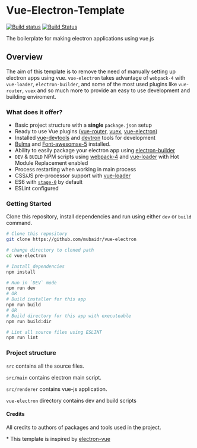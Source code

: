 # Vue-Electron-Template

[![Build status](https://ci.appveyor.com/api/projects/status/cjua6pdhjp9rqa1o?svg=true)](https://ci.appveyor.com/project/mubaidr/vue-electron-template)
[![Build Status](https://travis-ci.org/mubaidr/vue-electron-template.svg?branch=master)](https://travis-ci.org/mubaidr/vue-electron-template)

The boilerplate for making electron applications using vue.js

## Overview

The aim of this template is to remove the need of manually setting up electron apps using vue. `vue-electron` takes advantage of `webpack-4` with `vue-loader`, `electron-builder`, and some of the most used plugins like `vue-router`, `vuex` and so much more to provide an easy to use development and building enviroment.

### What does it offer?

* Basic project structure with a **single** `package.json` setup
* Ready to use Vue plugins \([vue-router](https://github.com/vuejs/vue-router), [vuex](https://github.com/vuejs/vuex), [vue-electron](https://github.com/SimulatedGREG/vue-electron)\)
* Installed [vue-devtools](https://github.com/vuejs/vue-devtools) and [devtron](https://github.com/electron/devtron) tools for development
* [Bulma](https://bulma.io) and [Font-awesomse-5](https://fontawesome.com) installed.
* Ability to easily package your electron app using [electron-builder](https://github.com/electron-userland/electron-builder)
* `DEV` & `BUILD` NPM scripts using [webpack-4](https://github.com/webpack/webpack) and [vue-loader](https://github.com/vuejs/vue-loader) with Hot Module Replacement enabled
* Process restarting when working in main process
* CSS/JS pre-processor support with [vue-loader](https://github.com/vuejs/vue-loader/)
* ES6 with [`stage-0`](https://babeljs.io/docs/plugins/preset-stage-0/) by default
* ESLint configured

### Getting Started

Clone this repository, install dependencies and run using either `dev` or `build` command.

```bash
# Clone this repository
git clone https://github.com/mubaidr/vue-electron

# change directory to cloned path
cd vue-electron

# Install dependencies
npm install

# Run in `DEV` mode
npm run dev
# OR
# Build installer for this app
npm run build
# OR
# Build directory for this app with executeable
npm run build:dir

# Lint all source files using ESLINT
npm run lint
```

### Project structure

`src` contains all the source files.

`src/main` contains electron main script.

`src/renderer` contains vue-js application.

`vue-electron` directory contains dev and build scripts

#### Credits

All credits to authors of packages and tools used in the project.

\* This template is inspired by [electron-vue](https://github.com/SimulatedGREG/electron-vue)
